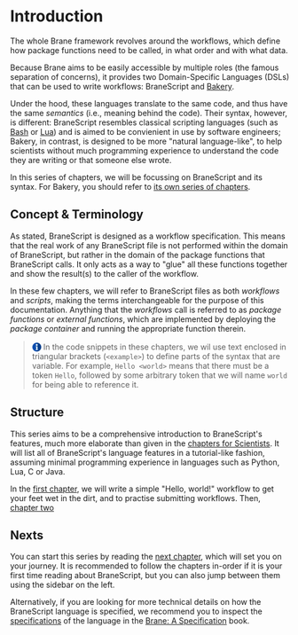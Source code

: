 # Introduction

The whole Brane framework revolves around the workflows, which define how package functions need to be called, in what order and with what data.

Because Brane aims to be easily accessible by multiple roles (the famous separation of concerns), it provides two Domain-Specific Languages (DSLs) that can be used to write workflows: BraneScript and [Bakery](../bakery/introduction.md).

Under the hood, these languages translate to the same code, and thus have the same _semantics_ (i.e., meaning behind the code). Their syntax, however, is different: BraneScript resembles classical scripting languages (such as [Bash](https://www.gnu.org/software/bash/) or [Lua](http://www.lua.org/)) and is aimed to be convienient in use by software engineers; Bakery, in contrast, is designed to be more "natural language-like", to help scientists without much programming experience to understand the code they are writing or that someone else wrote.

In this series of chapters, we will be focussing on BraneScript and its syntax. For Bakery, you should refer to [its own series of chapters](../bakery/introduction.md).

## Concept & Terminology

As stated, BraneScript is designed as a workflow specification. This means that the real work of any BraneScript file is not performed within the domain of BraneScript, but rather in the domain of the package functions that BraneScript calls. It only acts as a way to "glue" all these functions together and show the result(s) to the caller of the workflow.

In these few chapters, we will refer to BraneScript files as both _workflows_ and _scripts_, making the terms interchangeable for the purpose of this documentation. Anything that the _workflows_ call is referred to as _package functions_ or _external functions_, which are implemented by deploying the _package container_ and running the appropriate function therein.

> <img src="../assets/img/info.png" alt="info" width="16" style="margin-top: 3px; margin-bottom: -3px"/> In the code snippets in these chapters, we wil use text enclosed in triangular brackets (`<example>`) to define parts of the syntax that are variable. For example, `Hello <world>` means that there must be a token `Hello`, followed by some arbitrary token that we will name `world` for being able to reference it.

## Structure

This series aims to be a comprehensive introduction to BraneScript's features, much more elaborate than given in the [chapters for Scientists](../scientists/bscript/introduction.md). It will list all of BraneScript's language features in a tutorial-like fashion, assuming minimal programming experience in languages such as Python, Lua, C or Java.

In the [first chapter](./hello-world.md), we will write a simple "Hello, world!" workflow to get your feet wet in the dirt, and to practise submitting workflows. Then, [chapter two](./basics.md)

## Nexts

You can start this series by reading the [next chapter](TODO), which will set you on your journey. It is recommended to follow the chapters in-order if it is your first time reading about BraneScript, but you can also jump between them using the sidebar on the left.

Alternatively, if you are looking for more technical details on how the BraneScript language is specified, we recommend you to inspect the [specifications](/specification/branescript/introduction.md) of the language in the [Brane: A Specification](/specification) book.
